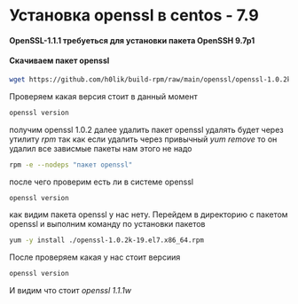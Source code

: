# Установка openssl в centos - 7.9
#### OpenSSL-1.1.1 требуеться для установки пакета OpenSSH 9.7p1 
#### Скачиваем пакет openssl 
```bash
wget https://github.com/h0lik/build-rpm/raw/main/openssl/openssl-1.0.2k-19.el7.x86_64.rpm
```
Проверяем какая версия стоит в данный момент

```bash
openssl version
```
получим openssl 1.0.2
далее удалить пакет openssl удалять будет через утилиту *rpm* так как если удалить через привычный *yum remove* то он удалил все зависмые пакеты нам этого не надо 
```bash
rpm -e --nodeps "пакет openssl"
```
после чего проверим есть ли в системе openssl 
```bash
openssl version
```
как видим пакета openssl у нас нету. Перейдем в директорию с пакетом openssl и выполним команду по установки пакетов  

```bash
yum -y install ./openssl-1.0.2k-19.el7.x86_64.rpm
```
После проверяем какая у нас стоит версиия 

```bash
openssl version
```
И видим что стоит *openssl 1.1.1w*
